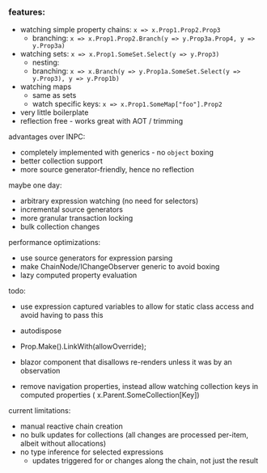 ﻿### features:

- watching simple property chains: `x => x.Prop1.Prop2.Prop3`
    - branching: `x => x.Prop1.Prop2.Branch(y => y.Prop3a.Prop4, y => y.Prop3a)`
- watching sets: `x => x.Prop1.SomeSet.Select(y => y.Prop3)`
    - nesting:
    - branching: `x => x.Branch(y => y.Prop1a.SomeSet.Select(y => y.Prop3), y => y.Prop1b)`
- watching maps
    - same as sets
    - watch specific keys: `x => x.Prop1.SomeMap["foo"].Prop2`
- very little boilerplate
- reflection free - works great with AOT / trimming

advantages over INPC:
- completely implemented with generics - no `object` boxing
- better collection support
- more source generator-friendly, hence no reflection

maybe one day:
- arbitrary expression watching (no need for selectors)
- incremental source generators
- more granular transaction locking
- bulk collection changes

performance optimizations:

- use source generators for expression parsing
- make ChainNode/IChangeObserver generic to avoid boxing
- lazy computed property evaluation

todo:

- use expression captured variables to allow for static class access and avoid having to pass this
- autodispose
- Prop.Make().LinkWith(allowOverride);
- blazor component that disallows re-renders unless it was by an observation

- remove navigation properties, instead allow watching collection keys in computed properties (
  x.Parent.SomeCollection[Key])

current limitations:
 - manual reactive chain creation
 - no bulk updates for collections (all changes are processed per-item, albeit without allocations)
 - no type inference for selected expressions
   - updates triggered for or changes along the chain, not just the result